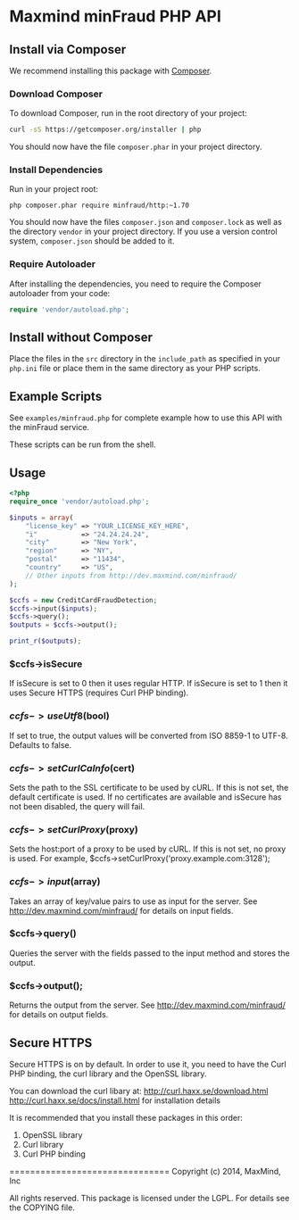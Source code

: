 # Maxmind minFraud PHP API #

## Install via Composer ##

We recommend installing this package with [Composer](http://getcomposer.org/).

### Download Composer ###

To download Composer, run in the root directory of your project:

```bash
curl -sS https://getcomposer.org/installer | php
```

You should now have the file `composer.phar` in your project directory.

### Install Dependencies ###

Run in your project root:

```
php composer.phar require minfraud/http:~1.70
```

You should now have the files `composer.json` and `composer.lock` as well as
the directory `vendor` in your project directory. If you use a version control
system, `composer.json` should be added to it.

### Require Autoloader ###

After installing the dependencies, you need to require the Composer autoloader
from your code:

```php
require 'vendor/autoload.php';
```

## Install without Composer ##

Place the files in the `src` directory in the `include_path` as specified in
your `php.ini` file or place them in the same directory as your PHP scripts.

## Example Scripts ##

See `examples/minfraud.php` for complete example how to use this API with the
minFraud service.

These scripts can be run from the shell.

## Usage ##

```php
<?php
require_once 'vendor/autoload.php';

$inputs = array(
    "license_key" => "YOUR_LICENSE_KEY_HERE",
    "i"           => "24.24.24.24",
    "city"        => "New York",
    "region"      => "NY",
    "postal"      => "11434",
    "country"     => "US",
    // Other inputs from http://dev.maxmind.com/minfraud/
);

$ccfs = new CreditCardFraudDetection;
$ccfs->input($inputs);
$ccfs->query();
$outputs = $ccfs->output();

print_r($outputs);
```

### $ccfs->isSecure ###

If isSecure is set to 0 then it uses regular HTTP. If isSecure is set to 1
then it uses Secure HTTPS (requires Curl PHP binding).

### $ccfs->useUtf8($bool)

If set to true, the output values will be converted from ISO 8859-1 to UTF-8.
Defaults to false.

### $ccfs->setCurlCaInfo($cert)

Sets the path to the SSL certificate to be used by cURL. If this is not set,
the default certificate is used. If no certificates are available and isSecure
has not been disabled, the query will fail.

### $ccfs->setCurlProxy($proxy)

Sets the host:port of a proxy to be used by cURL. If this is not set,
no proxy is used. For example, $ccfs->setCurlProxy('proxy.example.com:3128');

### $ccfs->input($array) ###

Takes an array of key/value pairs to use as input for the server. See
http://dev.maxmind.com/minfraud/ for details on input fields.

### $ccfs->query() ###

Queries the server with the fields passed to the input method
and stores the output.

### $ccfs->output();

Returns the output from the server. See http://dev.maxmind.com/minfraud/
for details on output fields.

## Secure HTTPS ##

Secure HTTPS is on by default. In order to use it, you need to have
the Curl PHP binding, the curl library and the OpenSSL library.

You can download the curl libary at:
http://curl.haxx.se/download.html
http://curl.haxx.se/docs/install.html for installation details

It is recommended that you install these packages in this order:

1. OpenSSL library
2. Curl library
3. Curl PHP binding

===============================
Copyright (c) 2014, MaxMind, Inc

All rights reserved.  This package is licensed under the LGPL.  For details
see the COPYING file.
